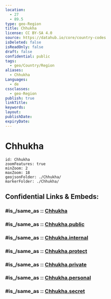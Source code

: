```yaml
---
location:
  - 27
  - 89.5
type: geo-Region
title: Chhukha
license: CC BY-SA 4.0
source: https://datahub.io/core/country-codes
isDeleted: false
isReadOnly: false
draft: false
confidential: public
tags:
  - geo/Country/Region
aliases:
  - Chhukha
Languages:
  - de
cssclasses:
  - geo-Region
publish: true
linkTitle:
keywords:
layout:
publishDate:
expiryDate:
---
```


# Chhukha

```leaflet
id: Chhukha
zoomFeatures: true 
minZoom: 2 
maxZoom: 18
geojsonFolder: ./Chhukha/
markerFolder: ./Chhukha/
```


## Confidential Links & Embeds: 

### #is_/same_as :: [Chhukha](/_Standards/Earth/Continent/Asia/Indian_Subcontinent/Bhutan/Districts~Bhutan/Chhukha.md) 

### #is_/same_as :: [Chhukha.public](/_public/Earth/Continent/Asia/Indian_Subcontinent/Bhutan/Districts~Bhutan/Chhukha.public.md) 

### #is_/same_as :: [Chhukha.internal](/_internal/Earth/Continent/Asia/Indian_Subcontinent/Bhutan/Districts~Bhutan/Chhukha.internal.md) 

### #is_/same_as :: [Chhukha.protect](/_protect/Earth/Continent/Asia/Indian_Subcontinent/Bhutan/Districts~Bhutan/Chhukha.protect.md) 

### #is_/same_as :: [Chhukha.private](/_private/Earth/Continent/Asia/Indian_Subcontinent/Bhutan/Districts~Bhutan/Chhukha.private.md) 

### #is_/same_as :: [Chhukha.personal](/_personal/Earth/Continent/Asia/Indian_Subcontinent/Bhutan/Districts~Bhutan/Chhukha.personal.md) 

### #is_/same_as :: [Chhukha.secret](/_secret/Earth/Continent/Asia/Indian_Subcontinent/Bhutan/Districts~Bhutan/Chhukha.secret.md)

